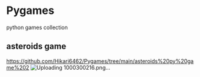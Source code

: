 # Pygames
python games collection

## asteroids game 
https://github.com/Hikari6462/Pygames/tree/main/asteroids%20py%20game%202
![Uploading 1000300216.png…]()
